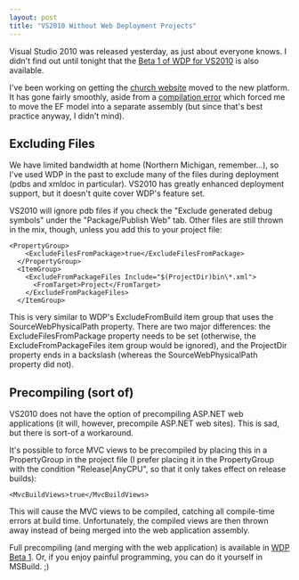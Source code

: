 ```yaml
---
layout: post
title: "VS2010 Without Web Deployment Projects"
---
```

Visual Studio 2010 was released yesterday, as just about everyone knows. I didn't find out until tonight that the [Beta 1 of WDP for VS2010](http://www.microsoft.com/downloads/details.aspx?FamilyID=711a2eef-b107-4784-9063-c978edc498cd) is also available.

I've been working on getting the [church website](http://www.landmarkbaptist.ws/) moved to the new platform. It has gone fairly smoothly, aside from a [compilation error](http://forums.asp.net/t/1546705.aspx) which forced me to move the EF model into a separate assembly (but since that's best practice anyway, I didn't mind).

## Excluding Files

We have limited bandwidth at home (Northern Michigan, remember...), so I've used WDP in the past to exclude many of the files during deployment (pdbs and xmldoc in particular). VS2010 has greatly enhanced deployment support, but it doesn't quite cover WDP's feature set.

VS2010 will ignore pdb files if you check the "Exclude generated debug symbols" under the "Package/Publish Web" tab. Other files are still thrown in the mix, though, unless you add this to your project file:

    <PropertyGroup>
        <ExcludeFilesFromPackage>true</ExcludeFilesFromPackage>
      </PropertyGroup>
      <ItemGroup>
        <ExcludeFromPackageFiles Include="$(ProjectDir)bin\*.xml">
          <FromTarget>Project</FromTarget>
        </ExcludeFromPackageFiles>
      </ItemGroup>

This is very similar to WDP's ExcludeFromBuild item group that uses the SourceWebPhysicalPath property. There are two major differences: the ExcludeFilesFromPackage property needs to be set (otherwise, the ExcludeFromPackageFiles item group would be ignored), and the ProjectDir property ends in a backslash (whereas the SourceWebPhysicalPath property did not).

## Precompiling (sort of)

VS2010 does not have the option of precompiling ASP.NET web applications (it will, however, precompile ASP.NET web sites). This is sad, but there is sort-of a workaround.

It's possible to force MVC views to be precompiled by placing this in a PropertyGroup in the project file (I prefer placing it in the PropertyGroup with the condition "Release|AnyCPU", so that it only takes effect on release builds):

    <MvcBuildViews>true</MvcBuildViews>

This will cause the MVC views to be compiled, catching all compile-time errors at build time. Unfortunately, the compiled views are then thrown away instead of being merged into the web application assembly.

Full precompiling (and merging with the web application) is available in [WDP Beta 1](http://www.microsoft.com/downloads/details.aspx?FamilyID=711a2eef-b107-4784-9063-c978edc498cd). Or, if you enjoy painful programming, you can do it yourself in MSBuild. ;)

